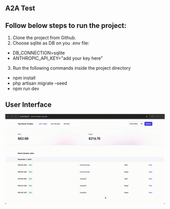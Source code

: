 ## A2A Test

## Follow below steps to run the project:

1. Clone the project from Github.
2. Choose sqlite as DB on you .env file:
 - DB_CONNECTION=sqlite
 - ANTHROPIC_API_KEY="add your key here"
3. Run the following commands inside the project directory
 - npm install
 - php artisan migrate –seed
 - npm run dev

## User Interface

![UI](https://github.com/jeaniusdev/movie-theater-api/blob/main/UI.gif)